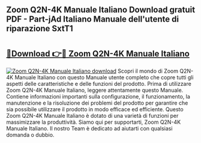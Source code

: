 ## Zoom Q2N-4K Manuale Italiano Download gratuit PDF - Part-jAd Italiano Manuale dell'utente di riparazione SxtT1

# <h2><a href="http://dffhnz.blite.top/?on=Zoom+Q2N-4K+Manuale+Italiano">🔗Download 👉🔴 Zoom Q2N-4K Manuale Italiano</a></h2>

[![Zoom Q2N-4K Manuale Italiano download](https://i.imgur.com/lujVjoI.png)](http://dffhnz.blite.top/?on=Zoom+Q2N-4K+Manuale+Italiano)
Scopri il mondo di Zoom Q2N-4K Manuale Italiano con questo Manuale utente completo che copre tutti gli aspetti delle caratteristiche e delle funzioni del prodotto. Prima di utilizzare Zoom Q2N-4K Manuale Italiano, leggere attentamente questo Manuale. Contiene informazioni importanti sulla configurazione, il funzionamento, la manutenzione e la risoluzione dei problemi del prodotto per garantire che sia possibile utilizzare il prodotto in modo efficace ed efficiente. Questo Zoom Q2N-4K Manuale Italiano è dotato di una varietà di funzioni per massimizzare la produttività. Siamo qui per supportarti, Zoom Q2N-4K Manuale Italiano. Il nostro Team è dedicato ad aiutarti con qualsiasi domanda o dubbio.
